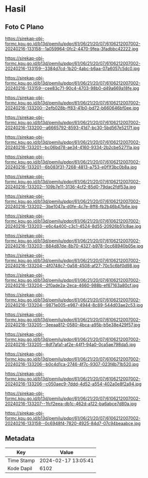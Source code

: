 # Hasil

## Foto C Plano

https://sirekap-obj-formc.kpu.go.id/b13d/pemilu/pdpr/61/06/21/20/07/6106212007002-20240216-133158--1a059964-0fc2-4470-9fea-3fadbbc42222.jpg

https://sirekap-obj-formc.kpu.go.id/b13d/pemilu/pdpr/61/06/21/20/07/6106212007002-20240216-133159--3384d7cd-1b20-4abc-b6aa-07a6057c5dc0.jpg

https://sirekap-obj-formc.kpu.go.id/b13d/pemilu/pdpr/61/06/21/20/07/6106212007002-20240216-133159--cee83c71-90c4-4703-98b0-d49a669a18fe.jpg

https://sirekap-obj-formc.kpu.go.id/b13d/pemilu/pdpr/61/06/21/20/07/6106212007002-20240216-133200--2efb028b-ff83-41b0-bd72-b660646bf0ee.jpg

https://sirekap-obj-formc.kpu.go.id/b13d/pemilu/pdpr/61/06/21/20/07/6106212007002-20240216-133200--a6665792-8593-41d7-bc30-5bd567e5217f.jpg

https://sirekap-obj-formc.kpu.go.id/b13d/pemilu/pdpr/61/06/21/20/07/6106212007002-20240216-133201--bc06bd78-ae34-4160-9334-2b2cbe52711a.jpg

https://sirekap-obj-formc.kpu.go.id/b13d/pemilu/pdpr/61/06/21/20/07/6106212007002-20240216-133201--6b083f31-7268-4813-a753-e0f1f3bc0b8a.jpg

https://sirekap-obj-formc.kpu.go.id/b13d/pemilu/pdpr/61/06/21/20/07/6106212007002-20240216-133202--109b7e11-3136-4cf2-85d0-79dac2fdf53a.jpg

https://sirekap-obj-formc.kpu.go.id/b13d/pemilu/pdpr/61/06/21/20/07/6106212007002-20240216-133202--3be1047a-d0fe-4c7e-8ff8-fb2b46b47b6e.jpg

https://sirekap-obj-formc.kpu.go.id/b13d/pemilu/pdpr/61/06/21/20/07/6106212007002-20240216-133203--e6c4a400-c3c1-4524-8d55-20926b51c8ae.jpg

https://sirekap-obj-formc.kpu.go.id/b13d/pemilu/pdpr/61/06/21/20/07/6106212007002-20240216-133203--884d87de-8b70-4327-b978-0cc68940b05e.jpg

https://sirekap-obj-formc.kpu.go.id/b13d/pemilu/pdpr/61/06/21/20/07/6106212007002-20240216-133204--4f0748c7-0a58-4508-af27-70c5c6bf0d98.jpg

https://sirekap-obj-formc.kpu.go.id/b13d/pemilu/pdpr/61/06/21/20/07/6106212007002-20240216-133204--2f0ade2a-2eca-4660-988b-ef67163a80cf.jpg

https://sirekap-obj-formc.kpu.go.id/b13d/pemilu/pdpr/61/06/21/20/07/6106212007002-20240216-133204--9871e005-e987-4944-8c89-544d03ae2c53.jpg

https://sirekap-obj-formc.kpu.go.id/b13d/pemilu/pdpr/61/06/21/20/07/6106212007002-20240216-133205--3eeaa812-0580-4bca-a95b-b5e38e429f57.jpg

https://sirekap-obj-formc.kpu.go.id/b13d/pemilu/pdpr/61/06/21/20/07/6106212007002-20240216-133205--8df7afa1-af2e-44f1-94a0-0ca5ae798da5.jpg

https://sirekap-obj-formc.kpu.go.id/b13d/pemilu/pdpr/61/06/21/20/07/6106212007002-20240216-133206--b0c4d1ca-2746-4f7c-9307-023f4b71b520.jpg

https://sirekap-obj-formc.kpu.go.id/b13d/pemilu/pdpr/61/06/21/20/07/6106212007002-20240216-133206--c050aec9-7ddd-4d52-a554-402a0e8f2a94.jpg

https://sirekap-obj-formc.kpu.go.id/b13d/pemilu/pdpr/61/06/21/20/07/6106212007002-20240216-133207--1fcf2eea-db1c-462d-a122-ba6abce7d80a.jpg

https://sirekap-obj-formc.kpu.go.id/b13d/pemilu/pdpr/61/06/21/20/07/6106212007002-20240216-133158--0c6948f4-7820-4925-84d7-07c94beaabce.jpg


## Metadata

| Key        | Value               |
| ---------- | ------------------- |
| Time Stamp | 2024-02-17 13:05:41 |
| Kode Dapil | 6102                |



